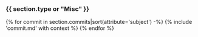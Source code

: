 ### {{ section.type or "Misc" }}
{% for commit in section.commits|sort(attribute='subject') -%}
{% include 'commit.md' with context %}
{% endfor %}
